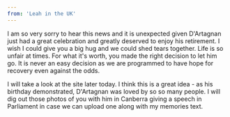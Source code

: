```yaml
---
from: 'Leah in the UK'
---
```


I am so very sorry to hear this news and it is unexpected given D'Artagnan just had a great celebration and greatly deserved to enjoy his retirement. I wish I could give you a big hug and we could shed tears together. Life is so unfair at times. For what it's worth, you made the right decision to let him go. It is never an easy decision as we are programmed to have hope for recovery even against the odds. 

I will take a look at the site later today. I think this is a great idea - as his birthday demonstrated, D'Artagnan was loved by so so many people. I will dig out those photos of you with him in Canberra giving a speech in Parliament in case we can upload one along with my memories text. 